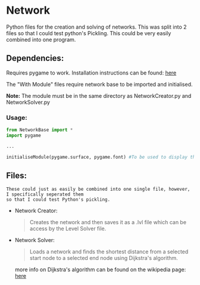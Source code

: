 # Network

Python files for the creation and solving of networks.
This was split into 2 files so that I could test python's Pickling. This could be very easily combined into one program.

## Dependencies:

  Requires pygame to work. Installation instructions can be found: [here](https://www.pygame.org/wiki/GettingStarted)
  
  The "With Module" files require network base to be imported and initialised.
  
  **Note:** The module must be in the same directory as NetworkCreator.py and NetworkSolver.py
  
  ### Usage:
  
  ```python
  from NetworkBase import *
  import pygame
  
  ...
  
  initialiseModule(pygame.surface, pygame.font) #To be used to display the nodes and connections.
  ```

## Files: 

    These could just as easily be combined into one single file, however, I specifically seperated them 
    so that I could test Python's pickling.
    
  - Network Creator: 
  
    >Creates the network and then saves it as a .lvl file which
    can be access by the Level Solver file.
   
  - Network Solver:
    
    >Loads a network and finds the shortest distance from a selected start node to 
    a selected end node using Dijkstra's algorithm.
    
    more info on Dijkstra's algorithm can be found on the wikipedia page: [here](https://en.wikipedia.org/wiki/Dijkstra%27s_algorithm)
    
    
